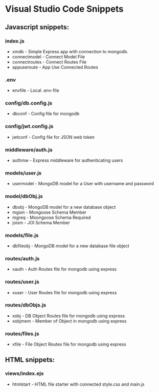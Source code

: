 # Visual Studio Code Snippets

## Javascript snippets:

### index.js

- xmdb - Simple Express app with connection to mongodb.
- connectmodel - Connect Model File
- connectroutes - Connect Routes File
- appuseroute - App Use Connected Routes

### .env

- envfile - Local .env-file

### config/db.config.js

- dbconf - Config file for mongodb

### config/jwt.config.js

- jwtconf - Config file for JSON web token

### middleware/auth.js

- authmw - Express middleware for authenticating users

### models/user.js

- usermodel - MongoDB model for a User with username and password

### model/dbObj.js

- dbobj - MongoDB model for a new database object
- mgsm - Mongoose Schema Member
- mgreq - Moongoose Schema Required
- joism - JOI Schema Member

### models/file.js

- dbfileobj - MongoDB model for a new database file object

### routes/auth.js

- xauth - Auth Routes file for mongodb using express

### routes/user.js

- xuser - User Routes file for mongodb using express

### routes/dbObjs.js

- xobj - DB Object Routes file for mongodb using express
- xobjmem - Member of Object in mongodb using express

### routes/files.js

- xfile - File Object Routes file for mongodb using express

## HTML snippets:

### views/index.ejs

- htmlstart - HTML file starter with connected style.css and main.js
